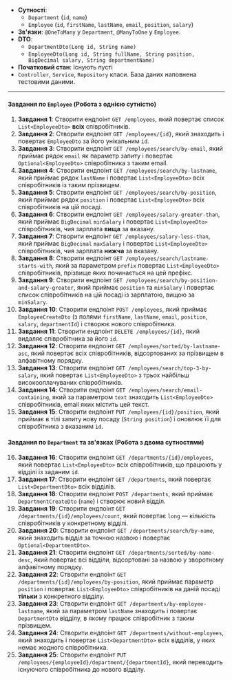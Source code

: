   * **Сутності**:
    * `Department` (`id`, `name`)
    * `Employee` (`id`, `firstName`, `lastName`, `email`, `position`, `salary`)
* **Зв'язки**: `@OneToMany` у `Department`, `@ManyToOne` у `Employee`.
* **DTO**:
    * `DepartmentDto(Long id, String name)`
    * `EmployeeDto(Long id, String fullName, String position, BigDecimal salary, String departmentName)`
* **Початковий стан**: Існують пусті 
* `Controller`, `Service`, `Repository` класи. База даних наповнена тестовими даними.

---

#### **Завдання по `Employee` (Робота з однією сутністю)**

1.  **Завдання 1**: Створити ендпоінт `GET /employees`, який повертає список `List<EmployeeDto>` **всіх** співробітників.
2.  **Завдання 2**: Створити ендпоінт `GET /employees/{id}`, який знаходить і повертає `EmployeeDto` за його унікальним `id`.
3.  **Завдання 3**: Створити ендпоінт `GET /employees/search/by-email`, який приймає рядок `email` як параметр запиту і повертає `Optional<EmployeeDto>` співробітника з таким email.
4.  **Завдання 4**: Створити ендпоінт `GET /employees/search/by-lastname`, який приймає рядок `lastName` і повертає `List<EmployeeDto>` всіх співробітників із таким прізвищем.
5.  **Завдання 5**: Створити ендпоінт `GET /employees/search/by-position`, який приймає рядок `position` і повертає `List<EmployeeDto>` всіх співробітників на цій посаді.
6.  **Завдання 6**: Створити ендпоінт `GET /employees/salary-greater-than`, який приймає `BigDecimal` `minSalary` і повертає `List<EmployeeDto>` співробітників, чия зарплата **вища** за вказану.
7.  **Завдання 7**: Створити ендпоінт `GET /employees/salary-less-than`, який приймає `BigDecimal` `maxSalary` і повертає `List<EmployeeDto>` співробітників, чия зарплата **нижча** за вказану.
8.  **Завдання 8**: Створити ендпоінт `GET /employees/search/lastname-starts-with`, який за параметром `prefix` повертає `List<EmployeeDto>` співробітників, прізвище яких починається на цей префікс.
9.  **Завдання 9**: Створити ендпоінт `GET /employees/search/by-position-and-salary-greater`, який приймає `position` та `minSalary` і повертає список співробітників на цій посаді із зарплатою, вищою за `minSalary`.
10. **Завдання 10**: Створити ендпоінт `POST /employees`, який приймає `EmployeeCreateDto` (з полями `firstName`, `lastName`, `email`, `position`, `salary`, `departmentId`) і створює нового співробітника.
11. **Завдання 11**: Створити ендпоінт `DELETE /employees/{id}`, який видаляє співробітника за його `id`.
12. **Завдання 12**: Створити ендпоінт `GET /employees/sorted/by-lastname-asc`, який повертає всіх співробітників, відсортованих за прізвищем в алфавітному порядку.
13. **Завдання 13**: Створити ендпоінт `GET /employees/search/top-3-by-salary`, який повертає `List<EmployeeDto>` з трьох найбільш високооплачуваних співробітників.
14. **Завдання 14**: Створити ендпоінт `GET /employees/search/email-containing`, який за параметром `text` знаходить `List<EmployeeDto>` співробітників, email яких містить цей текст.
15. **Завдання 15**: Створити ендпоінт `PUT /employees/{id}/position`, який приймає в тілі запиту нову посаду (`String position`) і оновлює її для співробітника з вказаним `id`.

#### **Завдання по `Department` та зв'язках (Робота з двома сутностями)**

16. **Завдання 16**: Створити ендпоінт `GET /departments/{id}/employees`, який повертає `List<EmployeeDto>` всіх співробітників, що працюють у відділі із заданим `id`.
17. **Завдання 17**: Створити ендпоінт `GET /departments`, який повертає `List<DepartmentDto>` всіх відділів.
18. **Завдання 18**: Створити ендпоінт `POST /departments`, який приймає `DepartmentCreateDto` (`name`) і створює новий відділ.
19. **Завдання 19**: Створити ендпоінт `GET /departments/{id}/employees/count`, який повертає `long` — кількість співробітників у конкретному відділі.
20. **Завдання 20**: Створити ендпоінт `GET /departments/search/by-name`, який знаходить відділ за точною назвою і повертає `Optional<DepartmentDto>`.
21. **Завдання 21**: Створити ендпоінт `GET /departments/sorted/by-name-desc`, який повертає всі відділи, відсортовані за назвою у зворотному алфавітному порядку.
22. **Завдання 22**: Створити ендпоінт `GET /departments/{id}/employees/by-position`, який приймає параметр `position` і повертає `List<EmployeeDto>` співробітників на даній посаді **тільки** з конкретного відділу.
23. **Завдання 23**: Створити ендпоінт `GET /departments/by-employee-lastname`, який за параметром `lastName` знаходить і повертає `DepartmentDto` відділу, в якому працює співробітник з таким прізвищем.
24. **Завдання 24**: Створити ендпоінт `GET /departments/without-employees`, який знаходить і повертає `List<DepartmentDto>` всіх відділів, у яких немає жодного співробітника.
25. **Завдання 25**: Створити ендпоінт `PUT /employees/{employeeId}/department/{departmentId}`, який переводить існуючого співробітника до нового відділу.